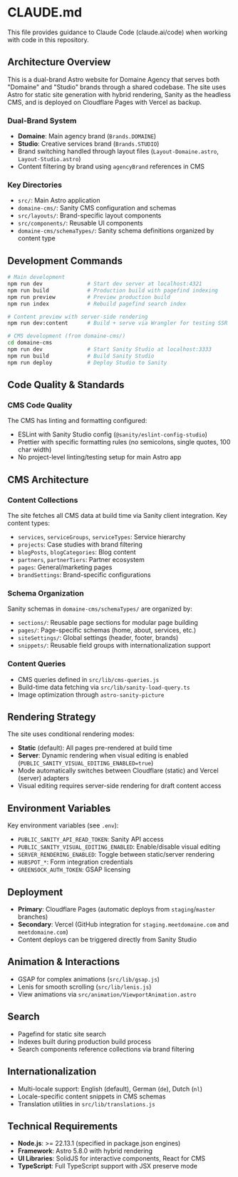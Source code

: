 # CLAUDE.md

This file provides guidance to Claude Code (claude.ai/code) when working with code in this repository.

## Architecture Overview

This is a dual-brand Astro website for Domaine Agency that serves both "Domaine" and "Studio" brands through a shared codebase. The site uses Astro for static site generation with hybrid rendering, Sanity as the headless CMS, and is deployed on Cloudflare Pages with Vercel as backup.

### Dual-Brand System
- **Domaine**: Main agency brand (`Brands.DOMAINE`)
- **Studio**: Creative services brand (`Brands.STUDIO`)
- Brand switching handled through layout files (`Layout-Domaine.astro`, `Layout-Studio.astro`)
- Content filtering by brand using `agencyBrand` references in CMS

### Key Directories
- `src/`: Main Astro application
- `domaine-cms/`: Sanity CMS configuration and schemas
- `src/layouts/`: Brand-specific layout components
- `src/components/`: Reusable UI components
- `domaine-cms/schemaTypes/`: Sanity schema definitions organized by content type

## Development Commands

```bash
# Main development
npm run dev              # Start dev server at localhost:4321
npm run build            # Production build with pagefind indexing
npm run preview          # Preview production build
npm run index            # Rebuild pagefind search index

# Content preview with server-side rendering
npm run dev:content      # Build + serve via Wrangler for testing SSR

# CMS development (from domaine-cms/)
cd domaine-cms
npm run dev              # Start Sanity Studio at localhost:3333
npm run build            # Build Sanity Studio
npm run deploy           # Deploy Studio to Sanity
```

## Code Quality & Standards

### CMS Code Quality
The CMS has linting and formatting configured:
- ESLint with Sanity Studio config (`@sanity/eslint-config-studio`)
- Prettier with specific formatting rules (no semicolons, single quotes, 100 char width)
- No project-level linting/testing setup for main Astro app

## CMS Architecture

### Content Collections
The site fetches all CMS data at build time via Sanity client integration. Key content types:
- `services`, `serviceGroups`, `serviceTypes`: Service hierarchy
- `projects`: Case studies with brand filtering
- `blogPosts`, `blogCategories`: Blog content
- `partners`, `partnerTiers`: Partner ecosystem
- `pages`: General/marketing pages
- `brandSettings`: Brand-specific configurations

### Schema Organization
Sanity schemas in `domaine-cms/schemaTypes/` are organized by:
- `sections/`: Reusable page sections for modular page building
- `pages/`: Page-specific schemas (home, about, services, etc.)
- `siteSettings/`: Global settings (header, footer, brands)
- `snippets/`: Reusable field groups with internationalization support

### Content Queries
- CMS queries defined in `src/lib/cms-queries.js`
- Build-time data fetching via `src/lib/sanity-load-query.ts`
- Image optimization through `astro-sanity-picture`

## Rendering Strategy

The site uses conditional rendering modes:
- **Static** (default): All pages pre-rendered at build time
- **Server**: Dynamic rendering when visual editing is enabled (`PUBLIC_SANITY_VISUAL_EDITING_ENABLED=true`)
- Mode automatically switches between Cloudflare (static) and Vercel (server) adapters
- Visual editing requires server-side rendering for draft content access

## Environment Variables

Key environment variables (see `.env`):
- `PUBLIC_SANITY_API_READ_TOKEN`: Sanity API access
- `PUBLIC_SANITY_VISUAL_EDITING_ENABLED`: Enable/disable visual editing
- `SERVER_RENDERING_ENABLED`: Toggle between static/server rendering
- `HUBSPOT_*`: Form integration credentials
- `GREENSOCK_AUTH_TOKEN`: GSAP licensing

## Deployment

- **Primary**: Cloudflare Pages (automatic deploys from `staging`/`master` branches)
- **Secondary**: Vercel (GitHub integration for `staging.meetdomaine.com` and `meetdomaine.com`)
- Content deploys can be triggered directly from Sanity Studio

## Animation & Interactions

- GSAP for complex animations (`src/lib/gsap.js`)
- Lenis for smooth scrolling (`src/lib/lenis.js`)
- View animations via `src/animation/ViewportAnimation.astro`

## Search

- Pagefind for static site search
- Indexes built during production build process
- Search components reference collections via brand filtering

## Internationalization

- Multi-locale support: English (default), German (`de`), Dutch (`nl`)
- Locale-specific content snippets in CMS schemas
- Translation utilities in `src/lib/translations.js`

## Technical Requirements

- **Node.js**: >= 22.13.1 (specified in package.json engines)
- **Framework**: Astro 5.8.0 with hybrid rendering
- **UI Libraries**: SolidJS for interactive components, React for CMS
- **TypeScript**: Full TypeScript support with JSX preserve mode